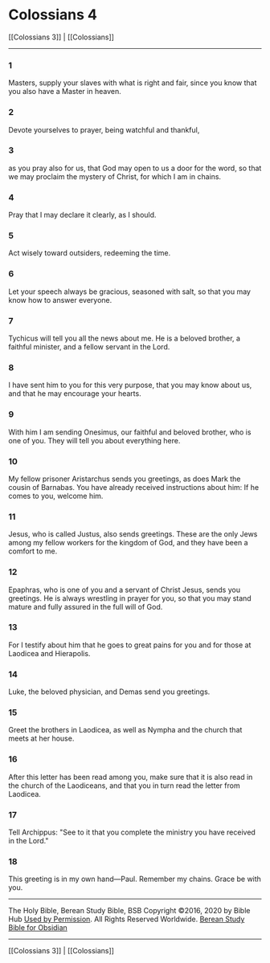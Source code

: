 # Colossians 4

[[Colossians 3]] | [[Colossians]]

---

### 1
Masters, supply your slaves with what is right and fair, since you know that you also have a Master in heaven.

### 2
Devote yourselves to prayer, being watchful and thankful,

### 3
as you pray also for us, that God may open to us a door for the word, so that we may proclaim the mystery of Christ, for which I am in chains.

### 4
Pray that I may declare it clearly, as I should.

### 5
Act wisely toward outsiders, redeeming the time.

### 6
Let your speech always be gracious, seasoned with salt, so that you may know how to answer everyone.

### 7
Tychicus will tell you all the news about me. He is a beloved brother, a faithful minister, and a fellow servant in the Lord.

### 8
I have sent him to you for this very purpose, that you may know about us, and that he may encourage your hearts.

### 9
With him I am sending Onesimus, our faithful and beloved brother, who is one of you. They will tell you about everything here.

### 10
My fellow prisoner Aristarchus sends you greetings, as does Mark the cousin of Barnabas. You have already received instructions about him: If he comes to you, welcome him.

### 11
Jesus, who is called Justus, also sends greetings. These are the only Jews among my fellow workers for the kingdom of God, and they have been a comfort to me.

### 12
Epaphras, who is one of you and a servant of Christ Jesus, sends you greetings. He is always wrestling in prayer for you, so that you may stand mature and fully assured in the full will of God.

### 13
For I testify about him that he goes to great pains for you and for those at Laodicea and Hierapolis.

### 14
Luke, the beloved physician, and Demas send you greetings.

### 15
Greet the brothers in Laodicea, as well as Nympha and the church that meets at her house.

### 16
After this letter has been read among you, make sure that it is also read in the church of the Laodiceans, and that you in turn read the letter from Laodicea.

### 17
Tell Archippus: "See to it that you complete the ministry you have received in the Lord."

### 18
This greeting is in my own hand—Paul. Remember my chains. Grace be with you.

---

The Holy Bible, Berean Study Bible, BSB
Copyright ©2016, 2020 by Bible Hub
[Used by Permission](https://berean.bible/terms.htm). All Rights Reserved Worldwide.
[Berean Study Bible for Obsidian](https://github.com/gapmiss/berean-study-bible-for-obsidian)

---

[[Colossians 3]] | [[Colossians]]

